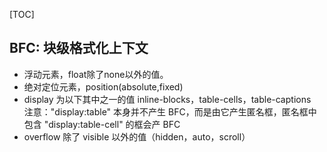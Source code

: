 [TOC]

## BFC: 块级格式化上下文

* 浮动元素，float除了none以外的值。
* 绝对定位元素，position(absolute,fixed)
* display 为以下其中之一的值 inline-blocks，table-cells，table-captions  
  注意："display:table" 本身并不产生 BFC，而是由它产生匿名框，匿名框中包含 "display:table-cell" 的框会产 BFC
* overflow 除了 visible 以外的值（hidden，auto，scroll）